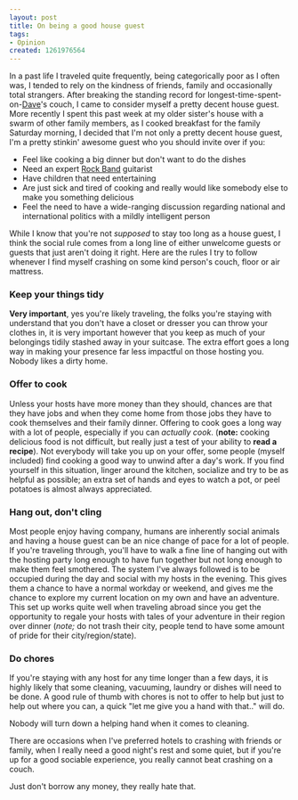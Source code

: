 ```yaml
--- 
layout: post
title: On being a good house guest
tags: 
- Opinion
created: 1261976564
---
```

In a past life I traveled quite frequently, being categorically 
poor as I often was, I tended to rely on the kindness of friends, 
family and occasionally total strangers. After breaking the standing
record for longest-time-spent-on-<a id="aptureLink_pKpKWKHY7r" href="http://twitter.com/stuffonfire">Dave</a>'s couch, I came to consider myself
a pretty decent house guest. More recently I spent this past week at my
older sister's house with a swarm of other family members, as I cooked 
breakfast for the family Saturday morning, I decided that I'm not only
a pretty decent house guest, I'm a pretty stinkin' awesome guest who you
should invite over if you:

* Feel like cooking a big dinner but don't want to do the dishes
* Need an expert <a id="aptureLink_GGsQhmHDZP" href="http://en.wikipedia.org/wiki/Rock%20Band">Rock Band</a> guitarist
* Have children that need entertaining
* Are just sick and tired of cooking and really would like somebody else to make you something delicious
* Feel the need to have a wide-ranging discussion regarding national and international politics with a mildly intelligent person

While I know that you're not *supposed* to stay too long as a house guest, 
I think the social rule comes from a long line of either unwelcome guests 
or guests that just aren't doing it right. Here are the rules I try to 
follow whenever I find myself crashing on some kind person's couch, floor 
or air mattress.
<!--break-->
### Keep your things tidy

**Very important**, yes you're likely traveling, the folks you're staying with 
understand that you don't have a closet or dresser you can throw your 
clothes in, it is very important however that you keep as much of your 
belongings tidily stashed away in your suitcase. The extra effort goes
a long way in making your presence far less impactful on those hosting you. 
Nobody likes a dirty home.

### Offer to cook 

Unless your hosts have more money than they should, chances are that they 
have jobs and when they come home from those jobs they have to cook themselves
and their family dinner. Offering to cook goes a long way with a lot of people, 
especially if you can *actually cook*. (**note:** cooking delicious food is not 
difficult, but really just a test of your ability to **read a recipe**). Not 
everybody will take you up on your offer, some people (myself included) find 
cooking a good way to unwind after a day's work. If you find yourself in this
situation, linger around the kitchen, socialize and try to be as helpful as 
possible; an extra set of hands and eyes to watch a pot, or peel potatoes is
almost always appreciated.


### Hang out, don't cling

Most people enjoy having company, humans are inherently social animals and 
having a house guest can be an nice change of pace for a lot of people. If 
you're traveling through, you'll have to walk a fine line of hanging out with 
the hosting party long enough to have fun together but not long enough to 
make them feel smothered. The system I've always followed is to be occupied during the day and social with my hosts in the evening. This gives them a chance to have a normal workday or weekend, and gives me the chance to explore my current location on my own and have an adventure. This set up works quite well when traveling abroad since you get the opportunity to regale your hosts with tales of your adventure in their region over dinner (*note;* do not trash their city, people tend to have some amount of pride for their city/region/state).

### Do chores

If you're staying with any host for any time longer than a few days, it is highly 
likely that some cleaning, vacuuming, laundry or dishes will need to be done. A good rule of thumb with chores is not to offer to help but just to help out where you can, a quick "let me give you a hand with that.." will do.

Nobody will turn down a helping hand when it comes to cleaning.



There are occasions when I've preferred hotels to crashing with friends or family, when I really need a good night's rest and some quiet, but if you're up for a good sociable experience, you really cannot beat crashing on a couch. 

Just don't borrow any money, they really hate that.
